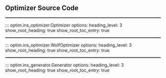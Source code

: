 ## Optimizer Source Code
<hr style="border:1px solid grey">

::: optim.ins_optimizer.Optimizer
    options:
      heading_level: 3
      show_root_heading: true
      show_root_toc_entry: true
<hr style="border:1px solid grey">

::: optim.ins_optimizer.WolfOptimizer
    options:
      heading_level: 3
      show_root_heading: true
      show_root_toc_entry: true
<hr style="border:1px solid grey">

::: optim.ins_generator.Generator
    options:
      heading_level: 3
      show_root_heading: true
      show_root_toc_entry: true